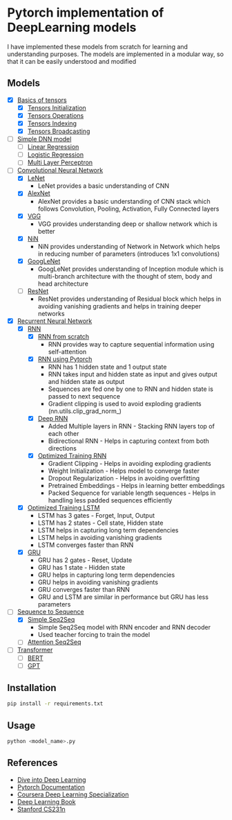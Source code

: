 # Pytorch implementation of DeepLearning models
I have implemented these models from scratch for learning and understanding purposes. The models are implemented in a modular way, so that it can be easily understood and modified

## Models
- [x] [Basics of tensors](/basics)
    - [x] [Tensors Initialization](/basics/tensor_init.py)
    - [x] [Tensors Operations](/basics/tensor_operations.py)
    - [x] [Tensors Indexing](/basics/tensor_indexing.py)
    - [x] [Tensors Broadcasting](/basics/tensor_broadcasting.py)
- [ ] [Simple DNN model](/simple_dnn)
    - [ ] [Linear Regression]()
    - [ ] [Logistic Regression]()
    - [ ] [Multi Layer Perceptron]()
- [ ] [Convolutional Neural Network](/cnn)
    - [x] [LeNet](/cnn/2_LeNet.py)
        - LeNet provides a basic understanding of CNN
    - [x] [AlexNet](/cnn/3_AlexNet.py)
        - AlexNet provides a basic understanding of CNN stack which follows Convolution, Pooling, Activation, Fully Connected layers
    - [x] [VGG](/cnn/4_VGG.py)
        - VGG provides understanding deep or shallow network which is better
    - [x] [NiN](/cnn/5_NiN.py)
        - NiN provides understanding of Network in Network which helps in reducing number of parameters (introduces 1x1 convolutions)
    - [x] [GoogLeNet](/cnn/6_GoogLeNet.py)
        - GoogLeNet provides understanding of Inception module which is multi-branch architecture with the thought of stem, body and head architecture
    - [ ] [ResNet](/cnn/7_resnet.py)
        - ResNet provides understanding of Residual block which helps in avoiding vanishing gradients and helps in training deeper networks
- [x] [Recurrent Neural Network]() 
    - [x] [RNN](/rnn/)
        - [x] [RNN from scratch](/rnn/01_rnn_scratch.py)            
            - RNN provides way to capture sequential information using self-attention
        - [x] [RNN using Pytorch](/rnn/02_rnn_simple.py)
            - RNN has 1 hidden state and 1 output state
            - RNN takes input and hidden state as input and gives output and hidden state as output
            - Sequences are fed one by one to RNN and hidden state is passed to next sequence
            - Gradient clipping is used to avoid exploding gradients (nn.utils.clip_grad_norm_)
        - [x] [Deep RNN](/rnn/03_rnn_complex.py)
            - Added Multiple layers in RNN - Stacking RNN layers top of each other
            - Bidirectional RNN - Helps in capturing context from both directions
        - [x] [Optimized Training RNN](/rnn/04_rnn_tunned.py)
            - Gradient Clipping - Helps in avoiding exploding gradients
            - Weight Initialization - Helps model to converge faster
            - Dropout Regularization - Helps in avoiding overfitting
            - Pretrained Embeddings - Helps in learning better embeddings
            - Packed Sequence for variable length sequences - Helps in handling less padded sequences efficiently
    - [x] [Optimized Training LSTM](/rnn/05_lstm.py)
        - LSTM has 3 gates - Forget, Input, Output
        - LSTM has 2 states - Cell state, Hidden state
        - LSTM helps in capturing long term dependencies
        - LSTM helps in avoiding vanishing gradients
        - LSTM converges faster than RNN
    - [x] [GRU](/rnn/06_gru.py)
        - GRU has 2 gates - Reset, Update
        - GRU has 1 state - Hidden state
        - GRU helps in capturing long term dependencies
        - GRU helps in avoiding vanishing gradients
        - GRU converges faster than RNN
        - GRU and LSTM are similar in performance but GRU has less parameters
- [ ] [Sequence to Sequence](/seq2seq/)
    - [x] [Simple Seq2Seq](/seq2seq//01_seq2seq.py)
        - Simple Seq2Seq model with RNN encoder and RNN decoder
        - Used teacher forcing to train the model
    - [ ] [Attention Seq2Seq]()
- [ ] [Transformer]()
    - [ ] [BERT]()
    - [ ] [GPT]()

## Installation
```bash
pip install -r requirements.txt
```

## Usage
```bash
python <model_name>.py
```

## References
- [Dive into Deep Learning](https://d2l.ai/)
- [Pytorch Documentation](https://pytorch.org/docs/stable/index.html)
- [Coursera Deep Learning Specialization](https://www.coursera.org/specializations/deep-learning)
- [Deep Learning Book](https://www.deeplearningbook.org/)
- [Stanford CS231n](http://cs231n.stanford.edu/)
